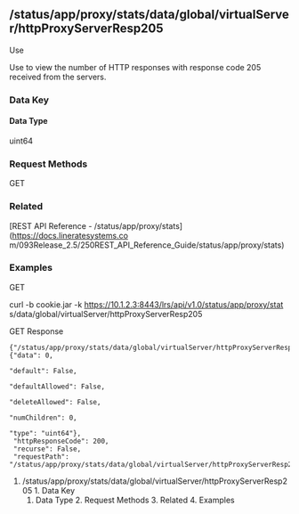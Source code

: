 ## /status/app/proxy/stats/data/global/virtualServer/httpProxyServerResp205

Use

Use to view the number of HTTP responses with response code 205 received from
the servers.

### Data Key

#### Data Type

uint64

### Request Methods

GET

### Related

[REST API Reference - /status/app/proxy/stats](https://docs.lineratesystems.co
m/093Release_2.5/250REST_API_Reference_Guide/status/app/proxy/stats)

### Examples

GET

curl -b cookie.jar -k https://10.1.2.3:8443/lrs/api/v1.0/status/app/proxy/stat
s/data/global/virtualServer/httpProxyServerResp205

GET Response

    
    {"/status/app/proxy/stats/data/global/virtualServer/httpProxyServerResp205": {"data": 0,
                                                                                "default": False,
                                                                                "defaultAllowed": False,
                                                                                "deleteAllowed": False,
                                                                                "numChildren": 0,
                                                                                "type": "uint64"},
     "httpResponseCode": 200,
     "recurse": False,
     "requestPath": "/status/app/proxy/stats/data/global/virtualServer/httpProxyServerResp205"}
    

  1. /status/app/proxy/stats/data/global/virtualServer/httpProxyServerResp205
    1. Data Key
      1. Data Type
    2. Request Methods
    3. Related
    4. Examples

